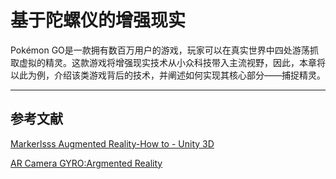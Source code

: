 # 基于陀螺仪的增强现实

Pokémon GO是一款拥有数百万用户的游戏，玩家可以在真实世界中四处游荡抓取虚拟的精灵。这款游戏将增强现实技术从小众科技带入主流视野，因此，本章将以此为例，介绍该类游戏背后的技术，并阐述如何实现其核心部分——捕捉精灵。



------

## 参考文献

[Markerlsss Augmented Reality-How to - Unity 3D](https://www.youtube.com/watch?v=73ImdGxHnkU&amp;t=46s )

[AR Camera GYRO:Argmented Reality](https://assetstore.unity.com/packages/tools/camera/ar-camera-gyro-augmented-reality-79258)

